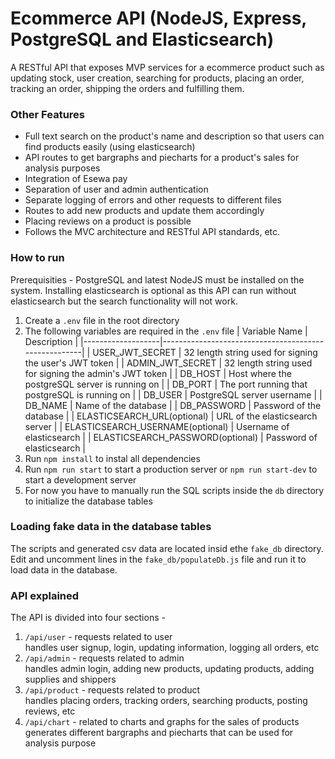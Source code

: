 # Ecommerce API (NodeJS, Express, PostgreSQL and Elasticsearch)

A RESTful API that exposes MVP services for a ecommerce product such as updating stock, user creation, searching for products,
placing an order, tracking an order, shipping the orders and fulfilling them.

### Other Features

- Full text search on the product's name and description so that users can find products easily (using elasticsearch)
- API routes to get bargraphs and piecharts for a product's sales for analysis purposes
- Integration of Esewa pay
- Separation of user and admin authentication
- Separate logging of errors and other requests to different files
- Routes to add new products and update them accordingly
- Placing reviews on a product is possible
- Follows the MVC architecture and RESTful API standards, etc.

### How to run

Prerequisities - PostgreSQL and latest NodeJS must be installed on the system.
Installing elasticsearch is optional as this API can run without elasticsearch but the search functionality will not work.

1. Create a `.env` file in the root directory
2. The following variables are required in the `.env` file
   | Variable Name | Description |
   |-------------------|------------------------------------------------------|
   | USER_JWT_SECRET | 32 length string used for signing the user's JWT token |
   | ADMIN_JWT_SECRET | 32 length string used for signing the admin's JWT token |
   | DB_HOST | Host where the postgreSQL server is running on |
   | DB_PORT | The port running that postgreSQL is running on |
   | DB_USER | PostgreSQL server username |
   | DB_NAME | Name of the database |
   | DB_PASSWORD | Password of the database |
   | ELASTICSEARCH_URL(optional) | URL of the elasticsearch server |
   | ELASTICSEARCH_USERNAME(optional) | Username of elasticsearch |
   | ELASTICSEARCH_PASSWORD(optional) | Password of elasticsearch |
3. Run `npm install` to instal all dependencies
4. Run `npm run start` to start a production server or `npm run start-dev` to start a development server
5. For now you have to manually run the SQL scripts inside the `db` directory to initialize the
   database tables

### Loading fake data in the database tables

The scripts and generated csv data are located insid ethe `fake_db` directory.<br/>
Edit and uncomment lines in the `fake_db/populateDb.js` file and run it to load data in the database.

### API explained

The API is divided into four sections -

1. `/api/user` - requests related to user<br/>
   handles user signup, login, updating information, logging all orders, etc
2. `/api/admin` - requests related to admin<br/>
   handles admin login, adding new products, updating products, adding supplies and shippers
3. `/api/product` - requests related to product<br/>
   handles placing orders, tracking orders, searching products, posting reviews, etc
4. `/api/chart` - related to charts and graphs for the sales of products<br/>
   generates different bargraphs and piecharts that can be used for analysis purpose
